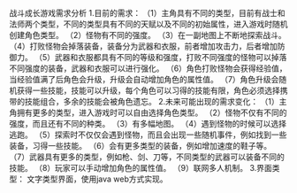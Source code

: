 战斗成长游戏需求分析
1.目前的需求：
（1）主角具有不同的类型，目前有战士和法师两个类型，不同的类型具有不同的天赋以及不同的初始属性，进入游戏时随机创建角色类型。
（2）怪物有不同的强度。
（3）在一副地图上不断地探索战斗。
（4）打败怪物会掉落装备，装备分为武器和衣服，前者增加攻击力，后者增加防御力。
（5）武器和衣服都具有不同的等级和强度，打败不同强度的怪物可以掉落不同强度的装备，武器和衣服可以进行强化。
（6）角色打败怪物会获得经验值，当经验值满了后角色会升级，升级会自动增加角色的属性值。
（7）角色升级会随机获得一些技能，技能可以升级，每个角色可以习得的技能有限，角色必须选择携带的技能组合，多余的技能会被角色遗忘。
2.未来可能出现的需求变化：
（1）主角拥有更多的类型，进入游戏时可以自由选择角色类型。
（2）怪物不仅有不同的强度，而且还有不同的种类。
（3）有多幅地图。
（4）遇到怪物的时候可以选择逃跑。
（5）探索时不仅仅会遇到怪物，而且会出现一些随机事件，例如找到一些装备，习得一些技能。
（6）会有更多类型的装备，例如增加速度的鞋子等。
（7）武器具有更多的类型，例如枪、剑、刀等，不同类型的武器可以装备不同的技能。
（8）玩家可以手动增加角色的属性值。
（9）联网多人机制。
3.界面类型：
文字类型界面，使用java web方式实现。
